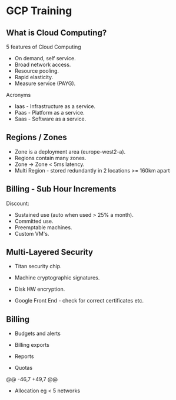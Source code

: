 #  GCP Training

##  What is Cloud Computing?

5 features of Cloud Computing
- On demand, self service.
- Broad network access.
- Resource pooling.
- Rapid elasticity.
- Measure service (PAYG).

Acronyms
- Iaas - Infrastructure as a service.
- Paas - Platform as a service.
- Saas - Software as a service.

##  Regions / Zones

- Zone is a deployment area (europe-west2-a).
- Regions contain many zones.
- Zone -> Zone < 5ms latency.
- Multi Region - stored redundantly in 2 locations >= 160km apart

##  Billing - Sub Hour Increments

Discount:

- Sustained use (auto when used > 25% a month).
- Committed use.
- Preemptable machines.
- Custom VM's.

##  Multi-Layered Security

- Titan security chip.

- Machine cryptographic signatures.

- Disk HW encryption.

- Google Front End - check for correct certificates etc.

##  Billing

- Budgets and alerts

- Billing exports

- Reports

- Quotas

[](https://github.com/mjnurse/gcp-training/commit/f30baad5e7a48e2c6ec2f4afb064e3535102cce1?branch=f30baad5e7a48e2c6ec2f4afb064e3535102cce1&diff=unified#diff-ad313508e3b44a067229577553308d3b "Expand All")

@@ -46,7 +49,7 @@

- Allocation eg < 5 networks
<!--stackedit_data:
eyJoaXN0b3J5IjpbMTc0ODI5MDg3MSwtNzk0MDY1NjcxXX0=
-->